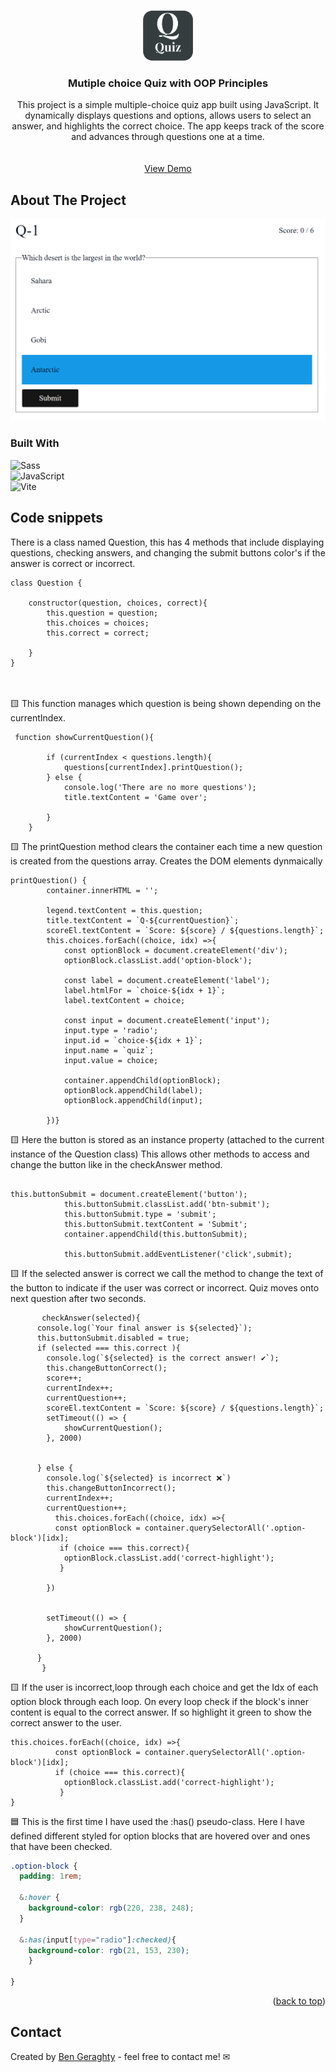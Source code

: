 <a id="readme-top"></a>


<!-- PROJECT LOGO -->
<br />
<div align="center">
  <a href="https://github.com/bengera/quiz-game-OOP">
     <img src="logo.png" alt="Logo" width="80" height="80">
  </a>

<h3 align="center">Mutiple choice Quiz with OOP Principles</h3>

  <p align="center">
    This project is a simple multiple-choice quiz app built using JavaScript. It dynamically displays questions and options, allows users to select an answer, and highlights the correct choice. The app keeps track of the score and advances through questions one at a time.
    <br />
    <br />
    <br />
    <a href="https://github.com/github_username/repo_name">View Demo</a>
      
  </p>
</div>


<!-- ABOUT THE PROJECT -->
## About The Project

![ScreenShot](https://github.com/bengera/quiz-game-OOP/blob/master/screenshot.PNG)



### Built With


![Sass](https://img.shields.io/badge/Sass-CC6699?style=for-the-badge&logo=sass&logoColor=white)
<br />
![JavaScript](https://img.shields.io/badge/JavaScript-F7DF1E?style=for-the-badge&logo=javascript&logoColor=black)
<br />
![Vite](https://img.shields.io/badge/Vite-646CFF?style=for-the-badge&logo=vite&logoColor=white)





<!-- ROADMAP -->
## Code snippets
There is a class named Question, this has 4 methods that include displaying questions, checking answers, and changing the submit buttons color's if the answer is correct or incorrect.
```JS
class Question { 
       
    constructor(question, choices, correct){ 
        this.question = question;
        this.choices = choices;
        this.correct = correct;
        
    }
}
```
<br />
<br />
🟨 This function manages which question is being shown depending on the currentIndex.

```JS
 function showCurrentQuestion(){
        
        if (currentIndex < questions.length){
            questions[currentIndex].printQuestion();
        } else {
            console.log('There are no more questions');
            title.textContent = 'Game over';

        }
    }
```


🟨 The printQuestion method clears the container each time a new question is created from the questions array.
Creates the DOM elements dynmaically 


```JS
printQuestion() {
        container.innerHTML = '';

        legend.textContent = this.question;
        title.textContent = `Q-${currentQuestion}`;
        scoreEl.textContent = `Score: ${score} / ${questions.length}`;
        this.choices.forEach((choice, idx) =>{
            const optionBlock = document.createElement('div');
            optionBlock.classList.add('option-block');

            const label = document.createElement('label');
            label.htmlFor = `choice-${idx + 1}`;
            label.textContent = choice;

            const input = document.createElement('input');
            input.type = 'radio';
            input.id = `choice-${idx + 1}`;
            input.name = `quiz`;
            input.value = choice;

            container.appendChild(optionBlock);
            optionBlock.appendChild(label);
            optionBlock.appendChild(input);
            
        })}
```

🟨 Here the button is stored as an instance property (attached to the current instance of the Question class) This allows other methods to access and change the button like in the checkAnswer method.
```JS

this.buttonSubmit = document.createElement('button');
            this.buttonSubmit.classList.add('btn-submit');
            this.buttonSubmit.type = 'submit';
            this.buttonSubmit.textContent = 'Submit';
            container.appendChild(this.buttonSubmit);
            
            this.buttonSubmit.addEventListener('click',submit);
```
🟨 If the selected answer is correct we call the method to change the text of the button to indicate if the user was correct or incorrect.
Quiz moves onto next question after two seconds.

```JS
       checkAnswer(selected){
      console.log(`Your final answer is ${selected}`);
      this.buttonSubmit.disabled = true;
      if (selected === this.correct ){
        console.log(`${selected} is the correct answer! ✔`);
        this.changeButtonCorrect();
        score++;
        currentIndex++;
        currentQuestion++;
        scoreEl.textContent = `Score: ${score} / ${questions.length}`;
        setTimeout(() => {
            showCurrentQuestion();
        }, 2000)
        
        
      } else {
        console.log(`${selected} is incorrect ❌`)
        this.changeButtonIncorrect();
        currentIndex++;
        currentQuestion++;
          this.choices.forEach((choice, idx) =>{
          const optionBlock = container.querySelectorAll('.option-block')[idx];
           if (choice === this.correct){
            optionBlock.classList.add('correct-highlight');
           }
            
        })


        setTimeout(() => {
            showCurrentQuestion();
        }, 2000)
        
      }
       }
```
🟨 If the user is incorrect,loop through each choice and get the Idx of each option block through each loop. On every loop check if the block's inner content is equal to the correct answer. If so highlight it green to show the correct answer to the user.
```JS
this.choices.forEach((choice, idx) =>{
          const optionBlock = container.querySelectorAll('.option-block')[idx];
          if (choice === this.correct){
            optionBlock.classList.add('correct-highlight');
           }
}
```
🟦 This is the first time I have used the :has() pseudo-class. Here I have defined different styled for option blocks that are hovered over and ones that have been checked.
```SCSS
.option-block {
  padding: 1rem;
  
  &:hover {
    background-color: rgb(220, 238, 248);
  }

  &:has(input[type="radio"]:checked){
    background-color: rgb(21, 153, 230);
    }
  
}
```


<p align="right">(<a href="#readme-top">back to top</a>)</p>

## Contact
Created by [Ben Geraghty](https://bengeraghty.com) - feel free to contact me! ✉


